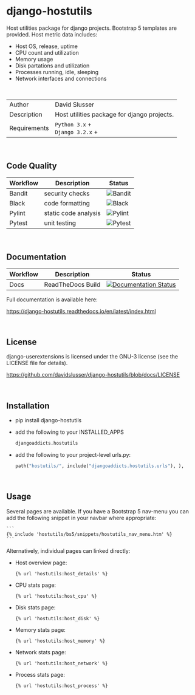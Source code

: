 # django-hostutils
Host utilities package for django projects. Bootstrap 5 templates are provided.  Host metric data includes:
- Host OS, release, uptime
- CPU count and utilization
- Memory usage
- Disk partations and utilization
- Processes running, idle, sleeping
- Network interfaces and connections


<br/>

| | |
|--------------|------|
| Author       | David Slusser |
| Description  | Host utilities package for django projects. |
| Requirements | `Python 3.x` +<br>`Django 3.2.x` + |

<br/>

## Code Quality
| Workflow | Description             | Status                                                                       |
|----------|-------------------------|------------------------------------------------------------------------------|
|Bandit|security checks|![Bandit](https://github.com/davidslusser/workflow_tests/actions/workflows/bandit.yaml/badge.svg)|
|Black|code formatting|![Black](https://github.com/davidslusser/workflow_tests/actions/workflows/black.yaml/badge.svg)|
|Pylint|static code analysis|![Pylint](https://github.com/davidslusser/workflow_tests/actions/workflows/pylint.yaml/badge.svg)|
|Pytest|unit testing|![Pytest](https://github.com/davidslusser/workflow_tests/actions/workflows/pytest.yaml/badge.svg)|

<br/>

## Documentation
| Workflow | Description             | Status                                                                       |
|----------|-------------------------|------------------------------------------------------------------------------|
|Docs|ReadTheDocs Build|[![Documentation Status](https://readthedocs.org/projects/django-hostutils/badge/?version=latest)](https://django-hostutils.readthedocs.io/en/latest/?badge=latest)|

Full documentation is available here:

https://django-hostutils.readthedocs.io/en/latest/index.html 

<br/>

## License
django-userextensions is licensed under the GNU-3 license (see the LICENSE file for details).

https://github.com/davidslusser/django-hostutils/blob/docs/LICENSE 

<br/>

## Installation 
- pip install django-hostutils
- add the following to your INSTALLED_APPS

    ```python 
    djangoaddicts.hostutils
    ```
- add the following to your project-level urls.py:
   
   ```python
   path("hostutils/", include("djangoaddicts.hostutils.urls"), ),
   ```

<br/>

## Usage
Several pages are available. If you have a Bootstrap 5 nav-menu you can add the following snippet in your navbar where appropriate:

    ```
    {% include 'hostutils/bs5/snippets/hostutils_nav_menu.htm' %}
    ```

Alternatively, individual pages can linked directly:

- Host overview page: 

    ```
    {% url 'hostutils:host_details' %}
    ```

- CPU stats page: 

    ```
    {% url 'hostutils:host_cpu' %}
    ```

- Disk stats page: 

    ```
    {% url 'hostutils:host_disk' %}
    ```

- Memory stats page: 

    ```
    {% url 'hostutils:host_memory' %}
    ```

- Network stats page: 

    ```
    {% url 'hostutils:host_network' %}
    ```

- Process stats page: 

    ```
    {% url 'hostutils:host_process' %}
    ```
